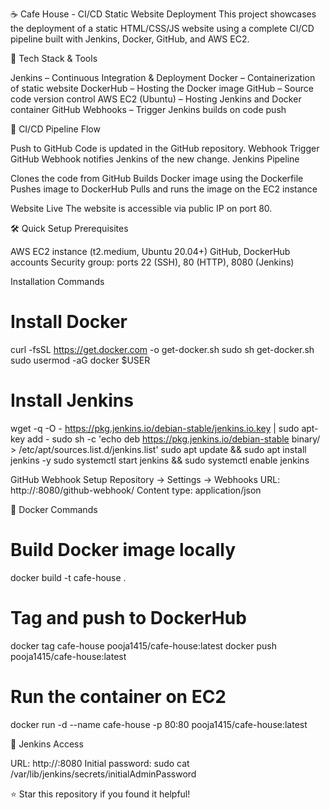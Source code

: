 ☕ Cafe House - CI/CD Static Website Deployment
This project showcases the deployment of a static HTML/CSS/JS website using a complete CI/CD pipeline built with Jenkins, Docker, GitHub, and AWS EC2.

🧰 Tech Stack & Tools

Jenkins – Continuous Integration & Deployment
Docker – Containerization of static website
DockerHub – Hosting the Docker image
GitHub – Source code version control
AWS EC2 (Ubuntu) – Hosting Jenkins and Docker container
GitHub Webhooks – Trigger Jenkins builds on code push


🔄 CI/CD Pipeline Flow

Push to GitHub
Code is updated in the GitHub repository.
Webhook Trigger
GitHub Webhook notifies Jenkins of the new change.
Jenkins Pipeline

Clones the code from GitHub
Builds Docker image using the Dockerfile
Pushes image to DockerHub
Pulls and runs the image on the EC2 instance


Website Live
The website is accessible via public IP on port 80.


🛠️ Quick Setup
Prerequisites

AWS EC2 instance (t2.medium, Ubuntu 20.04+)
GitHub, DockerHub accounts
Security group: ports 22 (SSH), 80 (HTTP), 8080 (Jenkins)

Installation Commands
# Install Docker
curl -fsSL https://get.docker.com -o get-docker.sh
sudo sh get-docker.sh
sudo usermod -aG docker $USER

# Install Jenkins
wget -q -O - https://pkg.jenkins.io/debian-stable/jenkins.io.key | sudo apt-key add -
sudo sh -c 'echo deb https://pkg.jenkins.io/debian-stable binary/ > /etc/apt/sources.list.d/jenkins.list'
sudo apt update && sudo apt install jenkins -y
sudo systemctl start jenkins && sudo systemctl enable jenkins

GitHub Webhook Setup
Repository → Settings → Webhooks
URL: http://<ec2-ip>:8080/github-webhook/
Content type: application/json


🐳 Docker Commands
# Build Docker image locally
docker build -t cafe-house .

# Tag and push to DockerHub
docker tag cafe-house pooja1415/cafe-house:latest
docker push pooja1415/cafe-house:latest

# Run the container on EC2
docker run -d --name cafe-house -p 80:80 pooja1415/cafe-house:latest

🔧 Jenkins Access

URL: http://<ec2-ip>:8080
Initial password: sudo cat /var/lib/jenkins/secrets/initialAdminPassword


⭐ Star this repository if you found it helpful!
